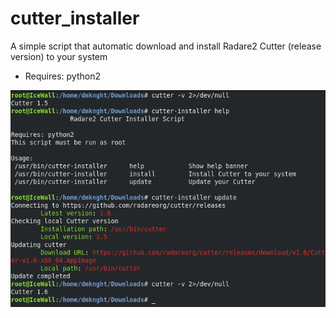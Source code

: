 # cutter_installer
A simple script that automatic download and install Radare2 Cutter (release version) to your system

- Requires: python2


![Screenshot](cutter.png)

